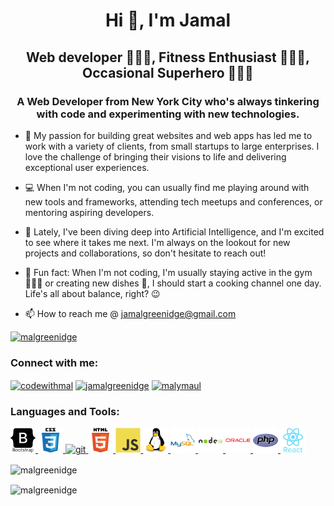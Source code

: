 <h1 align="center">Hi 👋, I'm Jamal</h1>
<h2 align="center">Web developer 👨🏾‍💻, Fitness Enthusiast 🏋🏾‍♂️, Occasional Superhero 🦸🏾‍♂️</h2>
<h3 align="center">A Web Developer from New York City who's always tinkering with code and experimenting with new technologies.</h3>

- 🚀 My passion for building great websites and web apps has led me to work with a variety of clients, from small startups to large enterprises. I love the challenge of bringing their visions to life and delivering exceptional user experiences.

- 💻 When I'm not coding, you can usually find me playing around with new tools and frameworks, attending tech meetups and conferences, or mentoring aspiring developers.

- 🌱 Lately, I've been diving deep into Artificial Intelligence, and I'm excited to see where it takes me next. I'm always on the lookout for new projects and collaborations, so don't hesitate to reach out!

- 🎸 Fun fact: When I'm not coding, I'm usually staying active in the gym 🏋🏾‍♂️ or creating new dishes 🍛, I should start a cooking channel one day. Life's all about balance, right? 😉


- 📫 How to reach me @ jamalgreenidge@gmail.com

<p align="left"> <a href="https://github.com/ryo-ma/github-profile-trophy"><img src="https://github-profile-trophy.vercel.app/?username=malgreenidge" alt="malgreenidge" /></a> </p>

<h3 align="left">Connect with me:</h3>
<p align="left">
<a href="https://twitter.com/codewithmal" target="blank"><img align="center" src="https://raw.githubusercontent.com/rahuldkjain/github-profile-readme-generator/master/src/images/icons/Social/twitter.svg" alt="codewithmal" height="30" width="40" /></a>
<a href="https://linkedin.com/in/jamalgreenidge" target="blank"><img align="center" src="https://raw.githubusercontent.com/rahuldkjain/github-profile-readme-generator/master/src/images/icons/Social/linked-in-alt.svg" alt="jamalgreenidge" height="30" width="40" /></a>
<a href="https://instagram.com/malymaul" target="blank"><img align="center" src="https://raw.githubusercontent.com/rahuldkjain/github-profile-readme-generator/master/src/images/icons/Social/instagram.svg" alt="malymaul" height="30" width="40" /></a>
</p>

<h3 align="left">Languages and Tools:</h3>
<p align="left"> <a href="https://getbootstrap.com" target="_blank" rel="noreferrer"> <img src="https://raw.githubusercontent.com/devicons/devicon/master/icons/bootstrap/bootstrap-plain-wordmark.svg" alt="bootstrap" width="40" height="40"/> </a> <a href="https://www.w3schools.com/css/" target="_blank" rel="noreferrer"> <img src="https://raw.githubusercontent.com/devicons/devicon/master/icons/css3/css3-original-wordmark.svg" alt="css3" width="40" height="40"/> </a> <a href="https://git-scm.com/" target="_blank" rel="noreferrer"> <img src="https://www.vectorlogo.zone/logos/git-scm/git-scm-icon.svg" alt="git" width="40" height="40"/> </a> <a href="https://www.w3.org/html/" target="_blank" rel="noreferrer"> <img src="https://raw.githubusercontent.com/devicons/devicon/master/icons/html5/html5-original-wordmark.svg" alt="html5" width="40" height="40"/> </a> <a href="https://developer.mozilla.org/en-US/docs/Web/JavaScript" target="_blank" rel="noreferrer"> <img src="https://raw.githubusercontent.com/devicons/devicon/master/icons/javascript/javascript-original.svg" alt="javascript" width="40" height="40"/> </a> <a href="https://www.linux.org/" target="_blank" rel="noreferrer"> <img src="https://raw.githubusercontent.com/devicons/devicon/master/icons/linux/linux-original.svg" alt="linux" width="40" height="40"/> </a> <a href="https://www.mysql.com/" target="_blank" rel="noreferrer"> <img src="https://raw.githubusercontent.com/devicons/devicon/master/icons/mysql/mysql-original-wordmark.svg" alt="mysql" width="40" height="40"/> </a> <a href="https://nodejs.org" target="_blank" rel="noreferrer"> <img src="https://raw.githubusercontent.com/devicons/devicon/master/icons/nodejs/nodejs-original-wordmark.svg" alt="nodejs" width="40" height="40"/> </a> <a href="https://www.oracle.com/" target="_blank" rel="noreferrer"> <img src="https://raw.githubusercontent.com/devicons/devicon/master/icons/oracle/oracle-original.svg" alt="oracle" width="40" height="40"/> </a> <a href="https://www.php.net" target="_blank" rel="noreferrer"> <img src="https://raw.githubusercontent.com/devicons/devicon/master/icons/php/php-original.svg" alt="php" width="40" height="40"/> </a> <a href="https://reactjs.org/" target="_blank" rel="noreferrer"> <img src="https://raw.githubusercontent.com/devicons/devicon/master/icons/react/react-original-wordmark.svg" alt="react" width="40" height="40"/> </a> </p>

<p><img align="center" src="https://github-readme-stats.vercel.app/api/top-langs?username=malgreenidge&show_icons=true&locale=en&layout=compact" alt="malgreenidge" /></p>

<p><img align="center" src="https://github-readme-streak-stats.herokuapp.com/?user=malgreenidge&" alt="malgreenidge" /></p>



<!---
MalGreenidge/MalGreenidge is a ✨ special ✨ repository because its `README.md` (this file) appears on your GitHub profile.
You can click the Preview link to take a look at your changes.
--->
